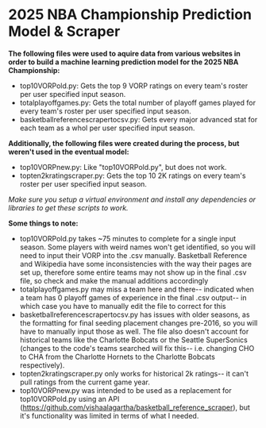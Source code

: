 # 2025 NBA Championship Prediction Model & Scraper
**The following files were used to aquire data from various websites in order to build a machine learning prediction model for the 2025 NBA Championship:**
* top10VORPold.py: Gets the top 9 VORP ratings on every team's roster per user specified input season.
* totalplayoffgames.py: Gets the total number of playoff games played for every team's roster per user specified input season.
* basketballreferencescrapertocsv.py: Gets every major advanced stat for each team as a whol per user specified input season.

**Additionally, the following files were created during the process, but weren't used in the eventual model:**
* top10VORPnew.py: Like "top10VORPold.py", but does not work.
* topten2kratingscraper.py: Gets the top 10 2K ratings on every team's roster per user specified input season.

*Make sure you setup a virtual environment and install any dependencies or libraries to get these scripts to work.*

**Some things to note:**
* top10VORPold.py takes ~75 minutes to complete for a single input season. Some players with weird names won't get identified, so you will need to input their VORP into the .csv manually. Basketball Reference and Wikipedia have some inconsistencies with the way their pages are set up, therefore some entire teams may not show up in the final .csv file, so check and make the manual additions accordingly
* totalplayoffgames.py may miss a team here and there-- indicated when a team has 0 playoff games of experience in the final .csv output-- in which case you have to manually edit the file to correct for this
* basketballreferencescrapertocsv.py has issues with older seasons, as the formatting for final seeding placement changes pre-2016, so you will have to manually input those as well. The file also doesn't account for historical teams like the Charlotte Bobcats or the Seattle SuperSonics (changes to the code's teams searched will fix this-- i.e. changing CHO to CHA from the Charlotte Hornets to the Charlotte Bobcats respectively).
* topten2kratingscraper.py only works for historical 2k ratings-- it can't pull ratings from the current game year.
* top10VORPnew.py was intended to be used as a replacement for top10VORPold.py using an API (https://github.com/vishaalagartha/basketball_reference_scraper), but it's functionality was limited in terms of what I needed.
